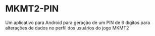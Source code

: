 # MKMT2-PIN 
Um aplicativo para Android para geração de um PIN de 6 dígitos para alterações de dados no perfil dos usuários do jogo MKMT2

